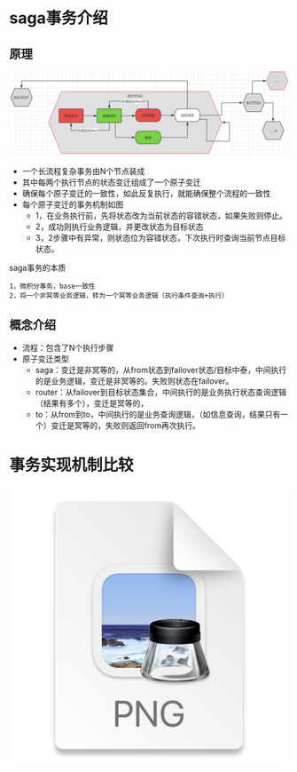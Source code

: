 # saga事务介绍

## 原理
![img_22.png](img_22.png)

* 一个长流程复杂事务由N个节点装成
* 其中每两个执行节点的状态变迁组成了一个原子变迁
* 确保每个原子变迁的一致性，如此反复执行，就能确保整个流程的一致性
* 每个原子变迁的事务机制如图
  * 1，在业务执行前，先将状态改为当前状态的容错状态，如果失败则停止。
  * 2，成功则执行业务逻辑，并更改状态为目标状态
  * 3，2步骤中有异常，则状态位为容错状态，下次执行时查询当前节点目标状态。


saga事务的本质

    1，微积分事务，base一致性
    2，将一个非冥等业务逻辑，转为一个冥等业务逻辑（执行条件查询+执行）


## 概念介绍

* 流程：包含了N个执行步骤
* 原子变迁类型
  * saga：变迁是非冥等的，从from状态到failover状态/目标中泰，中间执行的是业务逻辑，变迁是非冥等的。失败则状态在failover。
  * router：从failover到目标状态集合，中间执行的是业务执行状态查询逻辑（结果有多个），变迁是冥等的，
  * to：从from到to，中间执行的是业务查询逻辑，（如信息查询，结果只有一个）变迁是冥等的，失败则返回from再次执行。


# 事务实现机制比较

![img_23.png](img_23.png)


